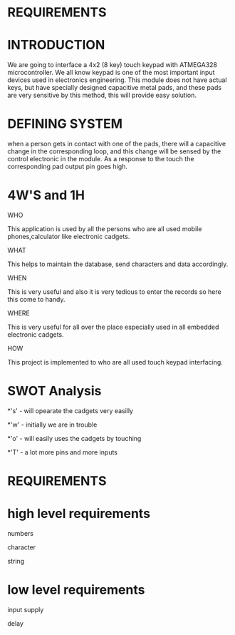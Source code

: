 # REQUIREMENTS

# INTRODUCTION
   
   We are going to interface a 4x2 (8 key) touch keypad with ATMEGA328 microcontroller. We all know keypad is one of the most important input devices used in electronics engineering. This module does not have actual keys, but have specially designed capacitive metal pads, and these pads are very sensitive by this method, this will provide easy solution.

# DEFINING SYSTEM
   when a person gets in contact with one of the pads, there will a capacitive change in the corresponding loop, and this change will be sensed by the control electronic in the module. As a response to the touch the corresponding pad output pin goes high.
   
# 4W'S and 1H

WHO

This application is used by all the persons who are all used mobile phones,calculator like electronic cadgets.

WHAT

This helps to maintain the database, send characters and data accordingly.

WHEN

This is very useful and also it is very tedious to enter the records so here this come to handy.

WHERE

This is very useful for all over the place especially used in all embedded electronic cadgets.

HOW

This project is implemented to who are all used touch keypad interfacing.

# SWOT Analysis

*'s' - will opearate the cadgets very easilly

*'w' - initially we are in trouble

*'o' - will easily uses the cadgets by touching

*'T' - a lot more pins and more inputs

# REQUIREMENTS

# high level requirements

numbers

character

string

# low level requirements

input supply

delay
